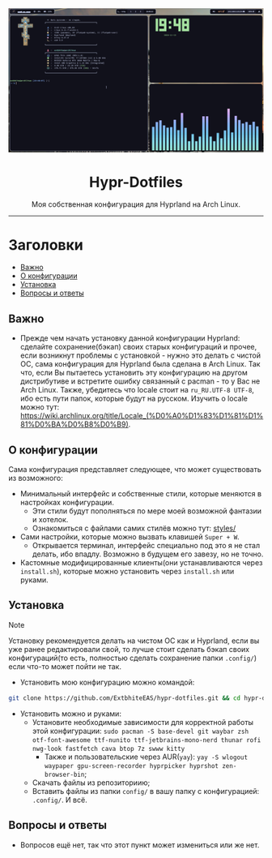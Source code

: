 <div align="center">
    <img src="/assets/preview.png"></img>
    <h1>Hypr-Dotfiles</h1>
    Моя собственная конфигурация для Hyprland на Arch Linux.
    <br>
</div>

___

# Заголовки
- [Важно](#важно)
- [О конфигурации](#о-конфигурации)
- [Установка](#установка)
- [Вопросы и ответы](#вопросы-и-ответы)

## Важно
- Прежде чем начать установку данной конфигурации Hyprland: сделайте сохранение(бэкап) своих старых конфигураций и прочее, если возникнут проблемы с установкой - нужно это делать с чистой ОС, сама конфигурация для Hyprland была сделана в Arch Linux. Так что, если Вы пытаетесь установить эту конфигурацию на другом дистрибутиве и встретите ошибку связанный с pacman - то у Вас не Arch Linux. Также, убедитесь что locale стоит на `ru_RU.UTF-8 UTF-8`, ибо есть пути папок, которые будут на русском. Изучить о locale можно тут: https://wiki.archlinux.org/title/Locale_(%D0%A0%D1%83%D1%81%D1%81%D0%BA%D0%B8%D0%B9).

## О конфигурации
Сама конфигурация представляет следующее, что может существовать из возможного:
- Минимальный интерфейс и собственные стили, которые меняются в настройках конфигурации.
    - Эти стили будут пополняться по мере моей возможной фантазии и хотелок.
    - Ознакомиться с файлами самих стилёв можно тут: [styles/](/config/hypr/scripts/hyprpy/styles/)
- Сами настройки, которые можно вызвать клавишей `Super + W`.
    - Открывается терминал, интерфейс специально под это я не стал делать, ибо впадлу. Возможно в будущем его завезу, но не точно.
- Кастомные модифицированные клиенты(они устанавливаются через `install.sh`), которые можно установить через `install.sh` или руками.

## Установка
>[!NOTE]
> Установку рекомендуется делать на чистом ОС как и Hyprland, если вы уже ранее редактировали свой, то лучше стоит сделать бэкап своих конфигураций(то есть, полностью сделать сохранение папки `.config/`) если что-то может пойти не так.

- Установить мою конфигурацию можно командой:
```bash
git clone https://github.com/ExtbhiteEAS/hypr-dotfiles.git && cd hypr-dotfiles && chmod +x install.sh && ./install.sh
```
- Установить можно и руками:
    - Установите необходимые зависимости для корректной работы этой конфигурации: `sudo pacman -S base-devel git waybar zsh otf-font-awesome ttf-nunito ttf-jetbrains-mono-nerd thunar rofi nwg-look fastfetch cava btop 7z swww kitty`
        - Также и пользовательские через AUR(`yay`): `yay -S wlogout waypaper gpu-screen-recorder hyprpicker hyprshot zen-browser-bin`;
    - Скачать файлы из репозиториию;
    - Вставить файлы из папки `config/` в вашу папку с конфигурацией: `.config/`. И всё.

## Вопросы и ответы
- Вопросов ещё нет, так что этот пункт может измениться или же нет.